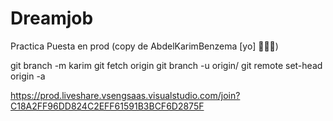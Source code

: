 # Dreamjob
Practica Puesta en prod (copy de AbdelKarimBenzema [yo] 🤣​🤣​🤣​) 

git branch -m karim <BRANCH>
git fetch origin
git branch -u origin/<BRANCH> <BRANCH>
git remote set-head origin -a


https://prod.liveshare.vsengsaas.visualstudio.com/join?C18A2FF96DD824C2EFF61591B3BCF6D2875F
